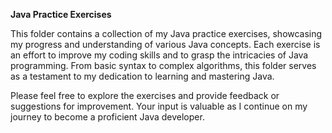 **Java Practice Exercises**

This folder contains a collection of my Java practice exercises, showcasing my progress and understanding of various Java concepts. Each exercise is an effort to improve my coding skills and to grasp the intricacies of Java programming. From basic syntax to complex algorithms, this folder serves as a testament to my dedication to learning and mastering Java.

Please feel free to explore the exercises and provide feedback or suggestions for improvement. Your input is valuable as I continue on my journey to become a proficient Java developer.
